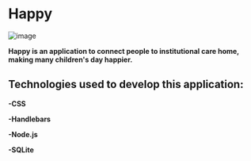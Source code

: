 # Happy
![image](https://user-images.githubusercontent.com/72988448/97257872-ea48d480-17f5-11eb-9951-d5502f5f6bc8.png)

**Happy is an application to connect people to institutional care home, making many children's day happier.**

## Technologies used to develop this application:

**-CSS**

**-Handlebars**

**-Node.js**

**-SQLite**

